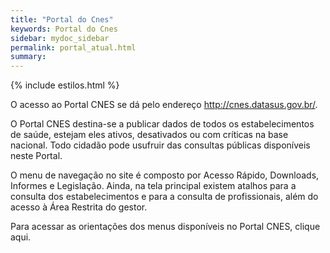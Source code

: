 ```yaml
---
title: "Portal do Cnes"
keywords: Portal do Cnes
sidebar: mydoc_sidebar
permalink: portal_atual.html
summary: 
---
```


{% include estilos.html %}

O acesso ao Portal CNES se dá pelo endereço http://cnes.datasus.gov.br/.

O Portal CNES destina-se a publicar dados de todos os estabelecimentos de saúde, estejam eles ativos, desativados ou com críticas na base nacional. Todo cidadão pode usufruir das consultas públicas disponíveis neste Portal.

O menu de navegação no site é composto por Acesso Rápido, Downloads, Informes e Legislação. Ainda, na tela principal existem atalhos para a consulta dos estabelecimentos e para a consulta de profissionais, além do acesso à Área Restrita do gestor.

Para acessar as orientações dos menus disponíveis no Portal CNES, clique aqui.
